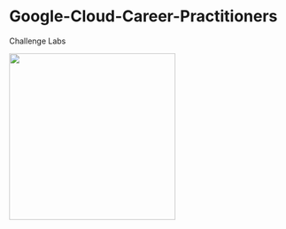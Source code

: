 # Google-Cloud-Career-Practitioners

Challenge Labs

<p align="left" width="50%">
<img  height="300px" src="https://res.cloudinary.com/startup-grind/image/upload/c_fill,dpr_2.0,f_auto,g_center,h_1080,q_100,w_1080/v1/gcs/platform-data-dsc/events/gcloud_662Zxq6.jpg" />
</p>

